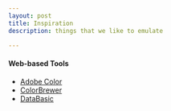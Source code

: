 ```yaml
---
layout: post
title: Inspiration
description: things that we like to emulate

---
```



#### Web-based Tools

- <a href = "https://color.adobe.com/" target="_blank">Adobe Color</a> 
- <a href = "http://colorbrewer2.org/" target="_blank">ColorBrewer</a> 
- <a href = "https://www.databasic.io/en/" target="_blank">DataBasic</a> 


